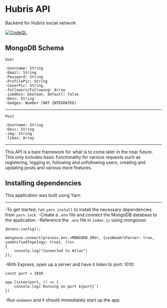 # Hubris API

Backend for Hubris social network

[![CodeQL](https://github.com/gedeondoescode/Hubris-API/actions/workflows/codeql-analysis.yml/badge.svg?branch=master)](https://github.com/gedeondoescode/Hubris-API/actions/workflows/codeql-analysis.yml)

## MongoDB Schema 

`User`
```
-Username: String
-Email: String
-Password: String
-ProfilePic: String
-CoverPic: String
-followers/Following: Array
-isAdmin: boolean, default: false
-Desc: String
-badges: Number (NOT INTEGRATED)
```
---

`Post`
```
-Username: String
-Desc: String
-img: String
-likes: Array
```
---
This API is a bare framework for what is to come later in the near future. This only includes basic functionality for various requests such as registering, logging in, following and unfollowing users, creating and updating posts and various more features.

## Installing dependencies
This application was built using Yarn. 

***

-To get started, run `yarn install` to install the necessary dependencies from ``yarn.lock``.
-Create a `.env` file and connect the MongoDB database to the application.
-Reference the `.env` file in `index.js` using mongoose:

```
dotenv.config();

mongoose.connect(process.env.<MONGODB_SRV>, {useNewUrlParser: true, useUnifiedTopology: true}, ()=>
{
    console.log("Connected to Atlas")
});
```
-With Express, open up a server and have it listen to port: 1010:
```
const port = 1010

app.listen(port, () => {
    console.log(`Running on port ${port}`)
})
```
 -Run `nodemon` and it should immediately start up the app.

